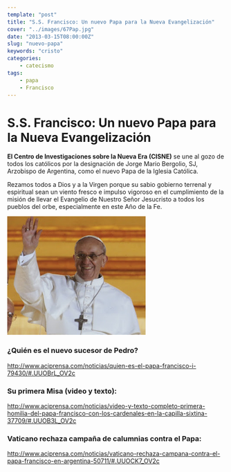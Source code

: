 ```yaml
---
template: "post"
title: "S.S. Francisco: Un nuevo Papa para la Nueva Evangelización"
cover: "../images/67Pap.jpg"
date: "2013-03-15T08:00:00Z"
slug: "nuevo-papa"
keywords: "cristo"
categories: 
    - catecismo
tags: 
    - papa
    - Francisco
---
```



# S.S. Francisco: Un nuevo Papa para la Nueva Evangelización

**El Centro de Investigaciones sobre la Nueva Era (CISNE)** se une al gozo de todos los católicos por la designación de Jorge Mario Bergolio, SJ, Arzobispo de Argentina, como el nuevo Papa de la Iglesia Católica.

Rezamos todos a Dios y a la Virgen porque su sabio gobierno terrenal y espiritual sean un viento fresco e impulso vigoroso en el cumplimiento de la misión de llevar el Evangelio de Nuestro Señor Jesucristo a todos los pueblos del orbe, especialmente en este Año de la Fe.

![Papa](../images/67Pap.jpg)  

### ¿Quién es el nuevo sucesor de Pedro?
<http://www.aciprensa.com/noticias/quien-es-el-papa-francisco-i-79430/#.UUOBrL_OV2c>

### Su primera Misa (video y texto):
<http://www.aciprensa.com/noticias/video-y-texto-completo-primera-homilia-del-papa-francisco-con-los-cardenales-en-la-capilla-sixtina-37709/#.UUOB3L_OV2c>

### Vaticano rechaza campaña de calumnias contra el Papa:
<http://www.aciprensa.com/noticias/vaticano-rechaza-campana-contra-el-papa-francisco-en-argentina-50711/#.UUOCK7_OV2c>